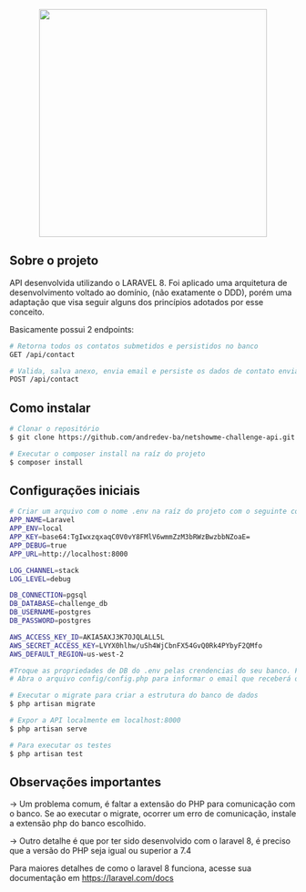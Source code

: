 <p align="center"><img src="https://raw.githubusercontent.com/laravel/art/master/logo-lockup/5%20SVG/2%20CMYK/1%20Full%20Color/laravel-logolockup-cmyk-red.svg" width="400"></p>


## Sobre o projeto

API desenvolvida utilizando o LARAVEL 8. Foi aplicado uma arquitetura de desenvolvimento voltado ao domínio, (não exatamente o DDD), porém uma adaptação que visa seguir alguns dos princípios adotados por esse conceito.

Basicamente possui 2 endpoints:

```bash
# Retorna todos os contatos submetidos e persistidos no banco
GET /api/contact

# Valida, salva anexo, envia email e persiste os dados de contato enviados
POST /api/contact

```
## Como instalar

```bash
# Clonar o repositório
$ git clone https://github.com/andredev-ba/netshowme-challenge-api.git

# Executar o composer install na raíz do projeto
$ composer install

```
## Configurações iniciais

```bash
# Criar um arquivo com o nome .env na raíz do projeto com o seguinte conteúdo
APP_NAME=Laravel
APP_ENV=local
APP_KEY=base64:TgIwxzqxaqC0V0vY8FMlV6wmmZzM3bRWzBwzbbNZoaE=
APP_DEBUG=true
APP_URL=http://localhost:8000

LOG_CHANNEL=stack
LOG_LEVEL=debug

DB_CONNECTION=pgsql
DB_DATABASE=challenge_db
DB_USERNAME=postgres
DB_PASSWORD=postgres

AWS_ACCESS_KEY_ID=AKIA5AXJ3K7OJQLALL5L
AWS_SECRET_ACCESS_KEY=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
AWS_DEFAULT_REGION=us-west-2

#Troque as propriedades de DB do .env pelas crendencias do seu banco. Funciona com mysql também. Nesse caso, basta alterar a propriedade DB_CONNECTION para mysql.
# Abra o arquivo config/config.php para informar o email que receberá os contatos

# Executar o migrate para criar a estrutura do banco de dados
$ php artisan migrate

# Expor a API localmente em localhost:8000
$ php artisan serve

# Para executar os testes
$ php artisan test

```
## Observações importantes
-> Um problema comum, é faltar a extensão do PHP para comunicação com o banco. Se ao executar o migrate, ocorrer um erro de comunicação, instale a extensão php do banco escolhido.

-> Outro detalhe é que por ter sido desenvolvido com o laravel 8, é preciso que a versão do PHP seja igual ou superior a 7.4

Para maiores detalhes de como o laravel 8 funciona, acesse sua documentação em https://laravel.com/docs
